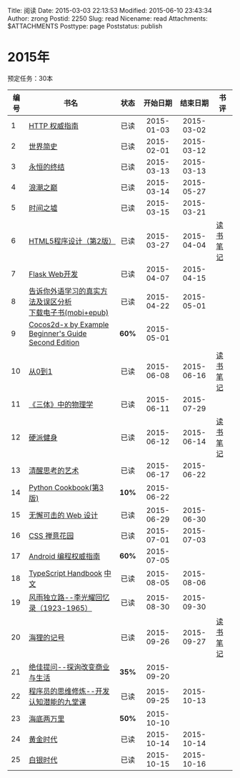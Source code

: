 Title: 阅读
Date: 2015-03-03 22:13:53
Modified: 2015-06-10 23:43:34
Author: zrong
Postid: 2250
Slug: read
Nicename: read
Attachments: $ATTACHMENTS
Posttype: page
Poststatus: publish

<a name="2015"></a>
# 2015年

预定任务：30本

|编号|书名|状态|开始日期|结束日期|书评|
|----|----|:----:|:----:|:----:|----|
|1| [HTTP 权威指南][1] | 已读 | 2015-01-03 | 2015-03-02 ||
|2| [世界简史][2] | 已读 | 2015-02-01 | 2015-03-12 ||
|3| [永恒的终结][3] | 已读 | 2015-03-13 | 2015-03-13 ||
|4| [浪潮之巅][4] | 已读 | 2015-03-14 | 2015-05-27 ||
|5| [时间之墟][5] | 已读 | 2015-03-15 | 2015-03-21 ||
|6| [HTML5程序设计（第2版）][6] | 已读 | 2015-03-27 | 2015-04-04 | [读书笔记][6m] |
|7| [Flask Web开发][7] | 已读 | 2015-04-07 | 2015-04-15||
|8| [告诉你外语学习的真实方法及误区分析][8] <br> [下载电子书(mobi+epub)][8d] | 已读 | 2015-04-22 | 2015-05-01 ||
|9| [Cocos2d-x by Example Beginner's Guide Second Edition][9] | **60%** | 2015-05-01 | ||
|10| [从0到1][10] | 已读 | 2015-06-08 | 2015-06-16 | [读书笔记][10m] |
|11| [《三体》中的物理学][11] | 已读 | 2015-06-11 | 2015-07-29 ||
|12| [硬派健身][12] | 已读 | 2015-06-12 | 2015-06-14 | [读书笔记][12m] |
|13| [清醒思考的艺术][13] | 已读 | 2015-06-17 | 2015-06-22 | |
|14| [Python Cookbook(第3版)][14] | **10%** | 2015-06-22 | | |
|15| [无懈可击的 Web 设计][15] | 已读 | 2015-06-29 | 2015-06-30| |
|16| [CSS 禅意花园][16] | 已读 | 2015-07-01 | 2015-07-03 | |
|17| [Android 编程权威指南][17] | **60%** | 2015-07-05 | | |
|18| [TypeScript Handbook][18] [中文][18a]| 已读 | 2015-08-05 | 2015-08-06 | |
|19| [风雨独立路--李光耀回忆录（1923-1965）][19] | 已读 | 2015-08-30 | 2015-09-30 | |
|20| [海狸的记号][20] | 已读 | 2015-09-26 | 2015-09-27 | [读书笔记][20m] |
|21| [绝佳提问--探询改变商业与生活][21] | **35%** | 2015-09-20 | | |
|22| [程序员的思维修炼--开发认知潜能的九堂课][22] | 已读 | 2015-09-25 | 2015-10-13 | |
|23| [海底两万里][23] | **50%** | 2015-10-10 | | |
|24| [黄金时代][24] | 已读 | 2015-10-14 | 2015-10-14 | |
|25| [白银时代][25] | 已读 | 2015-10-15 | 2015-10-16 | |


[1]: http://book.douban.com/subject/10746113/
[2]: http://book.douban.com/subject/10485421/
[3]: http://book.douban.com/subject/25829693/
[4]: http://book.douban.com/subject/6709783/
[5]: http://book.douban.com/subject/24935042/
[6]: http://book.douban.com/subject/10608238/
[6m]: http://zengrong.net/post/2274.htm
[7]: http://book.douban.com/subject/26274202/
[8]: http://bbs.tianya.cn/post-english-121795-1.shtml
[8d]: http://zengrong.net/download/121/
[9]: https://www.packtpub.com/game-development/cocos2d-x-example-beginners-guide-second-edition
[10]: http://book.douban.com/subject/26297606/
[10m]: http://zengrong.net/post/2333.htm
[11]: http://book.douban.com/subject/26352270/
[12]: http://book.douban.com/subject/26359758/
[12m]: http://zengrong.net/post/2328.htm
[13]: http://book.douban.com/subject/20492550/
[14]: http://book.douban.com/subject/26381341/
[15]: http://book.douban.com/subject/10733265/
[16]: http://book.douban.com/subject/2052176/
[17]: http://book.douban.com/subject/25848404/
[18]: http://www.typescriptlang.org/Handbook
[18a]: http://zhongsp.gitbooks.io/typescript-handbook/content/
[19]: http://book.douban.com/subject/1082102/
[20]: http://book.douban.com/subject/4710853/
[20m]: http://zengrong.net/post/2370.htm
[21]: http://book.douban.com/subject/26392294/
[22]: http://book.douban.com/subject/5372651/
[23]: http://book.douban.com/subject/1703952/
[24]: http://book.douban.com/subject/3071688/
[25]: http://book.douban.com/subject/1776683/
